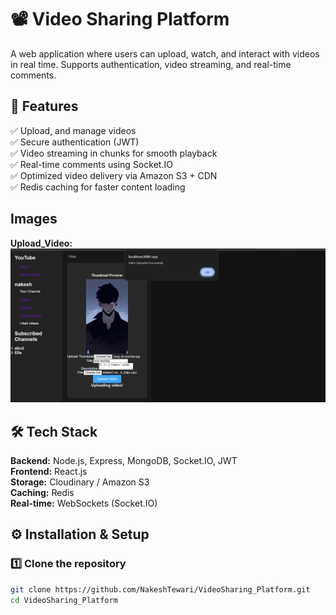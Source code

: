 # 📽️ Video Sharing Platform  

A web application where users can upload, watch, and interact with videos in real time. Supports authentication, video streaming, and real-time comments.  

## 🚀 Features  
✅ Upload, and manage videos  
✅ Secure authentication (JWT)  
✅ Video streaming in chunks for smooth playback  
✅ Real-time comments using Socket.IO  
✅ Optimized video delivery via Amazon S3 + CDN  
✅ Redis caching for faster content loading  

## Images

**Upload_Video:**
![Alt Text](https://github.com/NakeshTewari/VideoSharing_Frontend/blob/main/src/pictures/upload.png?raw=true)


## 🛠 Tech Stack  
**Backend:** Node.js, Express, MongoDB, Socket.IO, JWT  
**Frontend:** React.js  
**Storage:** Cloudinary / Amazon S3  
**Caching:** Redis  
**Real-time:** WebSockets (Socket.IO)  

## ⚙️ Installation & Setup  

### 1️⃣ Clone the repository  
```sh
git clone https://github.com/NakeshTewari/VideoSharing_Platform.git
cd VideoSharing_Platform
